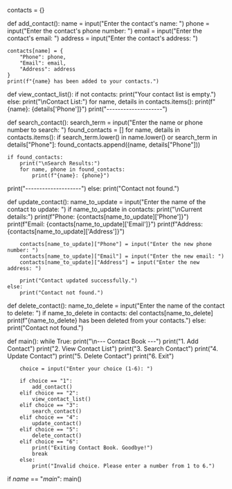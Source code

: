 contacts = {}

def add_contact():
    name = input("Enter the contact's name: ")
    phone = input("Enter the contact's phone number: ")
    email = input("Enter the contact's email: ")
    address = input("Enter the contact's address: ")

    contacts[name] = {
        "Phone": phone,
        "Email": email,
        "Address": address
    }
    print(f"{name} has been added to your contacts.")

def view_contact_list():
    if not contacts:
        print("Your contact list is empty.")
    else:
        print("\nContact List:")
        for name, details in contacts.items():
            print(f"{name}: {details['Phone']}")
        print("--------------------")

def search_contact():
    search_term = input("Enter the name or phone number to search: ")
    found_contacts = []
    for name, details in contacts.items():
        if search_term.lower() in name.lower() or search_term in details["Phone"]:
            found_contacts.append((name, details["Phone"]))

    if found_contacts:
        print("\nSearch Results:")
        for name, phone in found_contacts:
            print(f"{name}: {phone}")
  print("--------------------")
    else:
        print("Contact not found.")

def update_contact():
    name_to_update = input("Enter the name of the contact to update: ")
    if name_to_update in contacts:
        print("\nCurrent details:")
        print(f"Phone: {contacts[name_to_update]['Phone']}")
        print(f"Email: {contacts[name_to_update]['Email']}")
        print(f"Address: {contacts[name_to_update]['Address']}")
        
        contacts[name_to_update]["Phone"] = input("Enter the new phone number: ")
        contacts[name_to_update]["Email"] = input("Enter the new email: ")
        contacts[name_to_update]["Address"] = input("Enter the new address: ")

        print("Contact updated successfully.")
    else:
        print("Contact not found.")

def delete_contact():
    name_to_delete = input("Enter the name of the contact to delete: ")
    if name_to_delete in contacts:
        del contacts[name_to_delete]
        print(f"{name_to_delete} has been deleted from your contacts.")
    else:
        print("Contact not found.")

def main():
    while True:
        print("\n--- Contact Book ---")
        print("1. Add Contact")
        print("2. View Contact List")
        print("3. Search Contact")
        print("4. Update Contact")
print("5. Delete Contact")
        print("6. Exit")

        choice = input("Enter your choice (1-6): ")

        if choice == "1":
            add_contact()
        elif choice == "2":
            view_contact_list()
        elif choice == "3":
            search_contact()
        elif choice == "4":
            update_contact()
        elif choice == "5":
            delete_contact()
        elif choice == "6":
            print("Exiting Contact Book. Goodbye!")
            break
        else:
            print("Invalid choice. Please enter a number from 1 to 6.")

if _name_ == "_main_":
    main()

